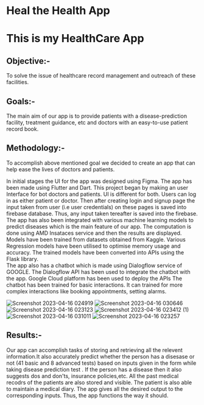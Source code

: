 # Heal the Health App

# This is my HealthCare App

## **Objective:-**
  To solve the issue of healthcare record management and outreach of these facilities.

## **Goals:-**
   The main aim of our app is to provide patients with a disease-prediction facility, treatment guidance, etc and doctors with an easy-to-use patient        record book.
   
 ## **Methodology:-**
 
To accomplish above mentioned goal we decided to create an app that can help ease the lives of doctors and patients.     
     
In initial stages the UI for the app was designed using Figma. The app has been made using Flutter and Dart. This project began by making an user Interface for bot doctors and patients. UI is different for both. Users can log in as either patient or doctor. Then after creating login and signup page the input taken from user (i.e user credentials) on these pages is saved into firebase database. Thus, any input taken tereafter is saved into the firebase. The app has also been integrated with various machine learning models to predict diseases which is the main feature of our app. The computation is done using AMD Insataces service and then the results are displayed. Models have been trained from datasets obtained from Kaggle. Various Regression models have been utilised to optimise memory usage and accuracy. The trained models have been converted into APIs using the Flask library.                                    
The app also has a chatbot which is made using Dialogflow service of GOOGLE. The Dialogflow API has been used to integrate the chatbot with the app. Google Cloud platform has been used to deploy the APIs The chatbot has been trained for basic interactions. It can trained for more complex interactions like booking appointments, setting alarms. 

   ![Screenshot 2023-04-16 024919](https://user-images.githubusercontent.com/67971141/232257563-c1b2324b-ef77-4ac1-905a-b6fcb9bb4f5d.png)
   ![Screenshot 2023-04-16 030646](https://user-images.githubusercontent.com/67971141/232256511-44356e9a-e07b-4a88-bc2e-bdefaa523ab3.png)                   
   ![Screenshot 2023-04-16 023123](https://user-images.githubusercontent.com/67971141/232259068-f3f9c8e1-157d-4910-bea0-2a01d61da4b4.png)
   ![Screenshot 2023-04-16 023412 (1)](https://user-images.githubusercontent.com/67971141/232258685-61597622-c5c7-4590-bf66-e5d39eb5b157.png) ![Screenshot 2023-04-16 031011](https://user-images.githubusercontent.com/67971141/232258728-0e3a6e2f-58c6-4ba7-869f-86187933a251.png)
   ![Screenshot 2023-04-16 023257](https://user-images.githubusercontent.com/67971141/232259093-be35726d-1ff2-4b02-987d-ebf12bde14d6.png)


## Results:-

Our app can accomplish tasks of storing and retrieving all the relevent information.It also accurately predict whether the person has a disesase or not (41 basic and 8 advanced tests) based on inputs given in the form while taking disease prediction test . If the person has a disease then it also suggests dos and don'ts, insurance policies,etc. All the past medical recodrs of the patients are also stored and visible. The patient is also able to maintain a medical diary. The app gives all the desired output to the corresponding inputs. Thus, the app functions the way it should.   

